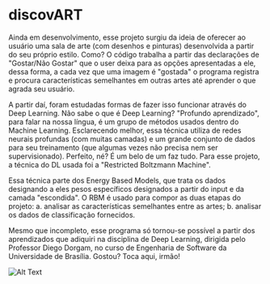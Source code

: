# discovART

  Ainda em desenvolvimento, esse projeto surgiu da ideia de oferecer ao usuário uma sala de arte (com desenhos e pinturas) desenvolvida a partir do seu próprio estilo. Como? O código trabalha a partir das declarações de "Gostar/Não Gostar" que o user deixa para as opções apresentadas a ele, dessa forma, a cada vez que uma imagem é "gostada" o programa registra e procura características semelhantes em outras artes até aprender o que agrada seu usuário.
  
  A partir daí, foram estudadas formas de fazer isso funcionar através do Deep Learning. Não sabe o que é Deep Learning? "Profundo aprendizado", para falar na nossa língua, é um grupo de métodos usados dentro do Machine Learning. Esclarecendo melhor, essa técnica utiliza de redes neurais profundas (com muitas camadas) e um grande conjunto de dados para seu treinamento (que algumas vezes não precisa nem ser supervisionado). Perfeito, né? É um belo de um faz tudo. Para esse projeto, a técnica do DL usada foi a "Restricted Boltzmann Machine".
  
  Essa técnica parte dos Energy Based Models, que trata os dados designando a eles pesos específicos designados a partir do input e da camada "escondida". O RBM é usado para compor as duas etapas do projeto: a. analisar as características semelhantes entre as artes; b. analisar os dados de classificação fornecidos. 
  
  Mesmo que incompleto, esse programa só tornou-se possível a partir dos aprendizados que adiquiri na disciplina de Deep Learning, dirigida pelo Professor Diego Dorgam, no curso de Engenharia de Software da Universidade de Brasília.
  Gostou? Toca aqui, irmão!
  
  ![Alt Text](https://www.thevintagenews.com/wp-content/uploads/2018/10/creacion_de_adan_miguel_angel-640x290.jpg)
